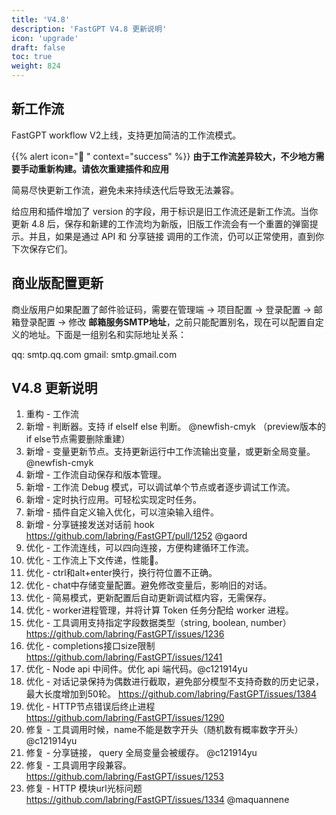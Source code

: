 ```yaml
---
title: 'V4.8'
description: 'FastGPT V4.8 更新说明'
icon: 'upgrade'
draft: false
toc: true
weight: 824
---
```


## 新工作流

FastGPT workflow V2上线，支持更加简洁的工作流模式。


{{% alert icon="🤖 " context="success" %}}
**由于工作流差异较大，不少地方需要手动重新构建。请依次重建插件和应用**

简易尽快更新工作流，避免未来持续迭代后导致无法兼容。
</Alert>


给应用和插件增加了 version 的字段，用于标识是旧工作流还是新工作流。当你更新 4.8 后，保存和新建的工作流均为新版，旧版工作流会有一个重置的弹窗提示。并且，如果是通过 API 和 分享链接 调用的工作流，仍可以正常使用，直到你下次保存它们。

## 商业版配置更新

商业版用户如果配置了邮件验证码，需要在管理端 -> 项目配置 -> 登录配置 -> 邮箱登录配置 -> 修改 **邮箱服务SMTP地址**，之前只能配置别名，现在可以配置自定义的地址。下面是一组别名和实际地址关系：

qq: smtp.qq.com
gmail: smtp.gmail.com

## V4.8 更新说明

1. 重构 - 工作流
2. 新增 - 判断器。支持 if elseIf else 判断。 @newfish-cmyk  （preview版本的if else节点需要删除重建）
3. 新增 - 变量更新节点。支持更新运行中工作流输出变量，或更新全局变量。@newfish-cmyk 
4. 新增 - 工作流自动保存和版本管理。
5. 新增 - 工作流 Debug 模式，可以调试单个节点或者逐步调试工作流。
6. 新增 - 定时执行应用。可轻松实现定时任务。
7. 新增 - 插件自定义输入优化，可以渲染输入组件。
8. 新增 - 分享链接发送对话前 hook https://github.com/labring/FastGPT/pull/1252 @gaord 
9. 优化 - 工作流连线，可以四向连接，方便构建循环工作流。
10. 优化 - 工作流上下文传递，性能🚀。
11. 优化 - ctrl和alt+enter换行，换行符位置不正确。
12. 优化 - chat中存储变量配置。避免修改变量后，影响旧的对话。
13. 优化 - 简易模式，更新配置后自动更新调试框内容，无需保存。
14. 优化 - worker进程管理，并将计算 Token 任务分配给 worker 进程。
15. 优化 - 工具调用支持指定字段数据类型（string, boolean, number） https://github.com/labring/FastGPT/issues/1236
16. 优化 - completions接口size限制 https://github.com/labring/FastGPT/issues/1241
17. 优化 - Node api 中间件。优化 api 端代码。@c121914yu 
18. 优化 - 对话记录保持为偶数进行截取，避免部分模型不支持奇数的历史记录，最大长度增加到50轮。 https://github.com/labring/FastGPT/issues/1384
19. 优化 - HTTP节点错误后终止进程 https://github.com/labring/FastGPT/issues/1290
20. 修复 - 工具调用时候，name不能是数字开头（随机数有概率数字开头）@c121914yu 
21. 修复 - 分享链接， query 全局变量会被缓存。  @c121914yu 
22. 修复 - 工具调用字段兼容。 https://github.com/labring/FastGPT/issues/1253
23. 修复 - HTTP 模块url光标问题 https://github.com/labring/FastGPT/issues/1334 @maquannene 